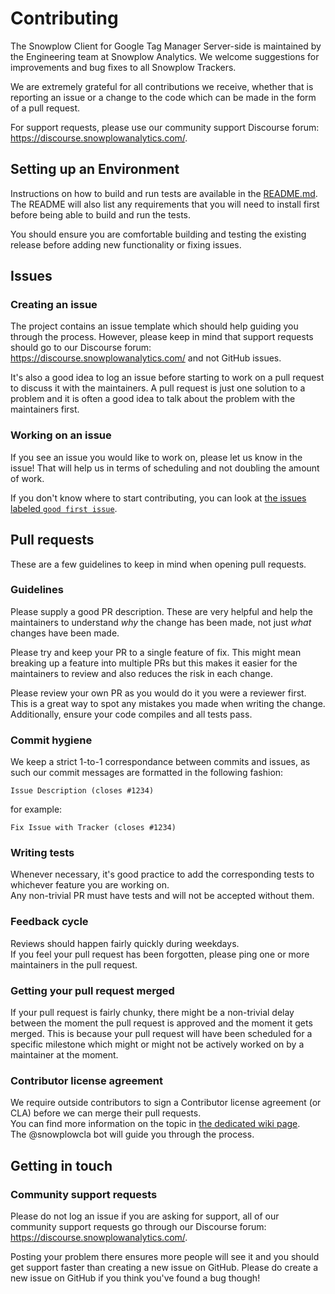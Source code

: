 # Contributing

The Snowplow Client for Google Tag Manager Server-side is maintained by the Engineering team at Snowplow Analytics. We welcome suggestions for improvements and bug fixes to all Snowplow Trackers.  

We are extremely grateful for all contributions we receive, whether that is reporting an issue or a change to the code which can be made in the form of a pull request.

For support requests, please use our community support Discourse forum: https://discourse.snowplowanalytics.com/.

## Setting up an Environment

Instructions on how to build and run tests are available in the [README.md](README.md). The README will also list any requirements that you will need to install first before being able to build and run the tests.

You should ensure you are comfortable building and testing the existing release before adding new functionality or fixing issues.

## Issues

### Creating an issue

The project contains an issue template which should help guiding you through the process. However, please keep in mind that support requests should go to our Discourse forum: https://discourse.snowplowanalytics.com/ and not GitHub issues.

It's also a good idea to log an issue before starting to work on a pull request to discuss it with the maintainers. A pull request is just one solution to a problem and it is often a good idea to talk about the problem with the maintainers first.

### Working on an issue

If you see an issue you would like to work on, please let us know in the issue! That will help us in terms of scheduling and
not doubling the amount of work.

If you don't know where to start contributing, you can look at
[the issues labeled `good first issue`](https://github.com/snowplow/snowplow-gtm-server-side-client/labels/good%20first%20issue).

## Pull requests

These are a few guidelines to keep in mind when opening pull requests.

### Guidelines

Please supply a good PR description. These are very helpful and help the maintainers to understand _why_ the change has been made, not just _what_ changes have been made.  

Please try and keep your PR to a single feature of fix. This might mean breaking up a feature into multiple PRs but this makes it easier for the maintainers to review and also reduces the risk in each change.

Please review your own PR as you would do it you were a reviewer first. This is a great way to spot any mistakes you made when writing the change. Additionally, ensure your code compiles and all tests pass.

### Commit hygiene

We keep a strict 1-to-1 correspondance between commits and issues, as such our commit messages are formatted in the following
fashion:

`Issue Description (closes #1234)`

for example:

`Fix Issue with Tracker (closes #1234)`

### Writing tests

Whenever necessary, it's good practice to add the corresponding tests to whichever feature you are working on.  
Any non-trivial PR must have tests and will not be accepted without them.

### Feedback cycle

Reviews should happen fairly quickly during weekdays.  
If you feel your pull request has been forgotten, please ping one or more maintainers in the pull request.

### Getting your pull request merged

If your pull request is fairly chunky, there might be a non-trivial delay between the moment the pull request is approved and the moment it gets merged. This is because your pull request will have been scheduled for a specific milestone which might or might not be actively worked on by a maintainer at the moment.

### Contributor license agreement

We require outside contributors to sign a Contributor license agreement (or CLA) before we can merge their pull requests.  
You can find more information on the topic in [the dedicated wiki page](https://github.com/snowplow/snowplow/wiki/CLA).  
The @snowplowcla bot will guide you through the process.

## Getting in touch

### Community support requests

Please do not log an issue if you are asking for support, all of our community support requests go through our Discourse forum: https://discourse.snowplowanalytics.com/.

Posting your problem there ensures more people will see it and you should get support faster than creating a new issue on GitHub. Please do create a new issue on GitHub if you think you've found a bug though!
